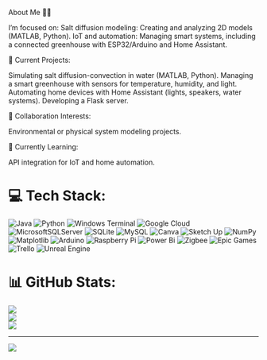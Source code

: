 About Me 👨‍💻

I’m focused on:
Salt diffusion modeling: Creating and analyzing 2D models (MATLAB, Python).
IoT and automation: Managing smart systems, including a connected greenhouse with ESP32/Arduino and Home Assistant.

🔭 Current Projects:

Simulating salt diffusion-convection in water (MATLAB, Python).
Managing a smart greenhouse with sensors for temperature, humidity, and light.
Automating home devices with Home Assistant (lights, speakers, water systems).
Developing a Flask server.

👯 Collaboration Interests: 

Environmental or physical system modeling projects.

🌱 Currently Learning: 

API integration for IoT and home automation.

# 💻 Tech Stack:
![Java](https://img.shields.io/badge/java-%23ED8B00.svg?style=for-the-badge&logo=openjdk&logoColor=white) ![Python](https://img.shields.io/badge/python-3670A0?style=for-the-badge&logo=python&logoColor=ffdd54) ![Windows Terminal](https://img.shields.io/badge/Windows%20Terminal-%234D4D4D.svg?style=for-the-badge&logo=windows-terminal&logoColor=white) ![Google Cloud](https://img.shields.io/badge/GoogleCloud-%234285F4.svg?style=for-the-badge&logo=google-cloud&logoColor=white) ![MicrosoftSQLServer](https://img.shields.io/badge/Microsoft%20SQL%20Server-CC2927?style=for-the-badge&logo=microsoft%20sql%20server&logoColor=white) ![SQLite](https://img.shields.io/badge/sqlite-%2307405e.svg?style=for-the-badge&logo=sqlite&logoColor=white) ![MySQL](https://img.shields.io/badge/mysql-4479A1.svg?style=for-the-badge&logo=mysql&logoColor=white) ![Canva](https://img.shields.io/badge/Canva-%2300C4CC.svg?style=for-the-badge&logo=Canva&logoColor=white) ![Sketch Up](https://img.shields.io/badge/SketchUp-005F9E?style=for-the-badge&logo=sketchup&logoColor=white) ![NumPy](https://img.shields.io/badge/numpy-%23013243.svg?style=for-the-badge&logo=numpy&logoColor=white) ![Matplotlib](https://img.shields.io/badge/Matplotlib-%23ffffff.svg?style=for-the-badge&logo=Matplotlib&logoColor=black) ![Arduino](https://img.shields.io/badge/-Arduino-00979D?style=for-the-badge&logo=Arduino&logoColor=white) ![Raspberry Pi](https://img.shields.io/badge/-Raspberry_Pi-C51A4A?style=for-the-badge&logo=Raspberry-Pi) ![Power Bi](https://img.shields.io/badge/power_bi-F2C811?style=for-the-badge&logo=powerbi&logoColor=black) ![Zigbee](https://img.shields.io/badge/zigbee-%23EB0443.svg?style=for-the-badge&logo=zigbee&logoColor=white) ![Epic Games](https://img.shields.io/badge/epicgames-%23313131.svg?style=for-the-badge&logo=epicgames&logoColor=white) ![Trello](https://img.shields.io/badge/Trello-%23026AA7.svg?style=for-the-badge&logo=Trello&logoColor=white) ![Unreal Engine](https://img.shields.io/badge/unrealengine-%23313131.svg?style=for-the-badge&logo=unrealengine&logoColor=white)
# 📊 GitHub Stats:
![](https://github-readme-stats.vercel.app/api?username=victorien-bnt&theme=dark&hide_border=false&include_all_commits=false&count_private=false)<br/>
![](https://github-readme-streak-stats.herokuapp.com/?user=victorien-bnt&theme=dark&hide_border=false)<br/>
![](https://github-readme-stats.vercel.app/api/top-langs/?username=victorien-bnt&theme=dark&hide_border=false&include_all_commits=false&count_private=false&layout=compact)

---
[![](https://visitcount.itsvg.in/api?id=victorien-bnt&icon=0&color=0)](https://visitcount.itsvg.in)

<!-- Proudly created with GPRM ( https://gprm.itsvg.in ) -->
